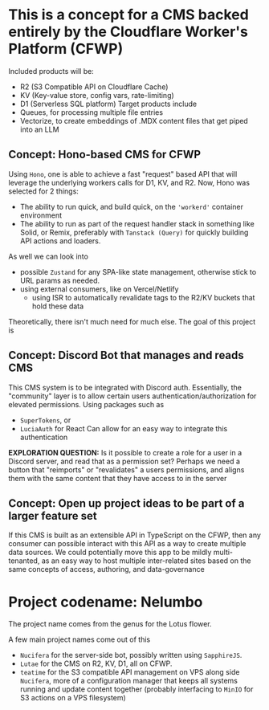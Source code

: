 
# This is a concept for a CMS backed entirely by the Cloudflare Worker's Platform (CFWP)
Included products will be:
- R2 (S3 Compatible API on Cloudflare Cache)
- KV (Key-value store, config vars, rate-limiting)
- D1 (Serverless SQL platform)
Target products include
- Queues, for processing multiple file entries
- Vectorize, to create embeddings of .MDX content files that get piped into an LLM


## Concept: Hono-based CMS for CFWP
Using `Hono`, one is able to achieve a fast "request" based API that will leverage the underlying workers calls for D1, KV, and R2. Now, Hono was selected for 2 things:
- The ability to run quick, and build quick, on the `'workerd'` container environment
- The ability to run as part of the request handler stack in something like Solid, or Remix, preferably with `Tanstack (Query)` for quickly building API actions and loaders. 

As well we can look into 
- possible `Zustand` for any SPA-like state management, otherwise stick to URL params as needed.
- using external consumers, like on Vercel/Netlify
	- using ISR to automatically revalidate tags to the R2/KV buckets that hold these data
  
Theoretically, there isn't much need for much else. The goal of this project is

## Concept: Discord Bot that manages and reads CMS

This CMS system is to be integrated with Discord auth. Essentially, the "community" layer is to allow certain users authentication/authorization for elevated permissions. Using packages such as
- `SuperTokens`, or
- `LuciaAuth` for React
Can allow for an easy way to integrate this authentication

**EXPLORATION QUESTION:** Is it possible to create a role for a user in a Discord server, and read that as a permission set? Perhaps we need a button that "reimports" or "revalidates" a users permissions, and aligns them with the same content that they have access to in the server

## Concept: Open up project ideas to be part of a larger feature set

If this CMS is built as an extensible API in TypeScript on the CFWP, then any consumer can possible interact with this API as a way to create multiple data sources. We could potentially move this app to be mildly multi-tenanted, as an easy way to host multiple inter-related sites based on the same concepts of access, authoring, and data-governance

# Project codename: Nelumbo

The project name comes from the genus for the Lotus flower.

A few main project names come out of this

- `Nucifera` for the server-side bot, possibly written using `SapphireJS`.
- `Lutae` for the CMS on R2, KV, D1, all on CFWP.
- `teatime` for the S3 compatible API management on VPS along side `Nucifera`, more of a configuration manager that keeps all systems running and update content together (probably interfacing to `MinIO` for S3 actions on a VPS filesystem)



